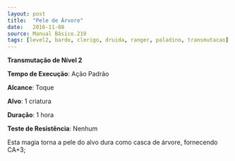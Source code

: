 ```yaml
---
layout: post
title:  "Pele de Árvore"
date:   2016-11-08
source: Manual Básico.219
tags: [level2, bardo, clerigo, druida, ranger, paladino, transmutacao]
---
```


**Transmutação de Nível 2**

**Tempo de Execução**: Ação Padrão

**Alcance**: Toque

**Alvo**: 1 criatura

**Duração**: 1 hora

**Teste de Resistência**: Nenhum

Esta magia torna a pele do alvo dura como casca de árvore, fornecendo CA+3;
